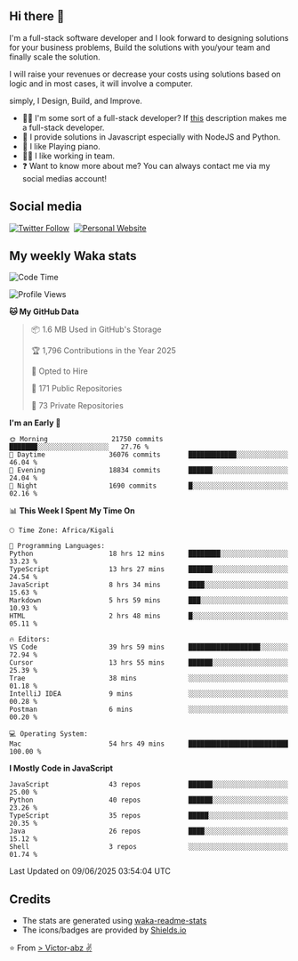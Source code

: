 ## Hi there 👋
I'm a full-stack software developer and I look forward to designing solutions for your business problems, Build the solutions with you/your team and finally scale the solution.

I will raise your revenues or decrease your costs using solutions based on logic and in most cases, it will involve a computer.

simply, I Design, Build, and Improve.

- 👨‍💻 I'm some sort of a full-stack developer? If [this](https://www.w3schools.com/whatis/whatis_fullstack.asp) description makes me a full-stack developer.
- 🌱 I provide solutions in Javascript especially with NodeJS and Python. 
- 🎹 I like Playing piano.
- 👯‍♀️ I like working in team.
- ❓ Want to know more about me? You can always contact me via my social medias account!

## Social media
[![Twitter Follow](https://img.shields.io/twitter/follow/vicky_abz?color=%231DA1F2&label=Twitter&style=for-the-badge&logo=twitter&logoColor=ffffff)](https://twitter.com/vicky_abz)
‎‎ [![Personal Website](https://img.shields.io/static/v1?label=visit&message=victor-abz.com&color=%235F021F&style=for-the-badge)](https://victor-abz.com/)

## My weekly Waka stats
<!--START_SECTION:waka-->
![Code Time](http://img.shields.io/badge/Code%20Time-1%2C715%20hrs%2044%20mins-blue)

![Profile Views](http://img.shields.io/badge/Profile%20Views-0-blue)

**🐱 My GitHub Data** 

> 📦 1.6 MB Used in GitHub's Storage 
 > 
> 🏆 1,796 Contributions in the Year 2025
 > 
> 💼 Opted to Hire
 > 
> 📜 171 Public Repositories 
 > 
> 🔑 73 Private Repositories 
 > 
**I'm an Early 🐤** 

```text
🌞 Morning                21750 commits       ███████░░░░░░░░░░░░░░░░░░   27.76 % 
🌆 Daytime                36076 commits       ████████████░░░░░░░░░░░░░   46.04 % 
🌃 Evening                18834 commits       ██████░░░░░░░░░░░░░░░░░░░   24.04 % 
🌙 Night                  1690 commits        █░░░░░░░░░░░░░░░░░░░░░░░░   02.16 % 
```


📊 **This Week I Spent My Time On** 

```text
🕑︎ Time Zone: Africa/Kigali

💬 Programming Languages: 
Python                   18 hrs 12 mins      ████████░░░░░░░░░░░░░░░░░   33.23 % 
TypeScript               13 hrs 27 mins      ██████░░░░░░░░░░░░░░░░░░░   24.54 % 
JavaScript               8 hrs 34 mins       ████░░░░░░░░░░░░░░░░░░░░░   15.63 % 
Markdown                 5 hrs 59 mins       ███░░░░░░░░░░░░░░░░░░░░░░   10.93 % 
HTML                     2 hrs 48 mins       █░░░░░░░░░░░░░░░░░░░░░░░░   05.11 % 

🔥 Editors: 
VS Code                  39 hrs 59 mins      ██████████████████░░░░░░░   72.94 % 
Cursor                   13 hrs 55 mins      ██████░░░░░░░░░░░░░░░░░░░   25.39 % 
Trae                     38 mins             ░░░░░░░░░░░░░░░░░░░░░░░░░   01.18 % 
IntelliJ IDEA            9 mins              ░░░░░░░░░░░░░░░░░░░░░░░░░   00.28 % 
Postman                  6 mins              ░░░░░░░░░░░░░░░░░░░░░░░░░   00.20 % 

💻 Operating System: 
Mac                      54 hrs 49 mins      █████████████████████████   100.00 % 
```

**I Mostly Code in JavaScript** 

```text
JavaScript               43 repos            ██████░░░░░░░░░░░░░░░░░░░   25.00 % 
Python                   40 repos            ██████░░░░░░░░░░░░░░░░░░░   23.26 % 
TypeScript               35 repos            █████░░░░░░░░░░░░░░░░░░░░   20.35 % 
Java                     26 repos            ████░░░░░░░░░░░░░░░░░░░░░   15.12 % 
Shell                    3 repos             ░░░░░░░░░░░░░░░░░░░░░░░░░   01.74 % 
```




 Last Updated on 09/06/2025 03:54:04 UTC
<!--END_SECTION:waka-->

## Credits
- The stats are generated using [waka-readme-stats](https://github.com/anmol098/waka-readme-stats)
- The icons/badges are provided by [Shields.io](https://shields.io/)

⭐️ From [> Victor-abz ✌](https://victor-abz.com/)
